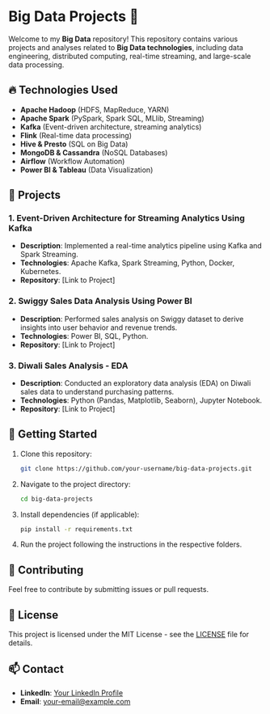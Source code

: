 # Big Data Projects 🚀

Welcome to my **Big Data** repository! This repository contains various projects and analyses related to **Big Data technologies**, including data engineering, distributed computing, real-time streaming, and large-scale data processing.

## 🔥 Technologies Used
- **Apache Hadoop** (HDFS, MapReduce, YARN)
- **Apache Spark** (PySpark, Spark SQL, MLlib, Streaming)
- **Kafka** (Event-driven architecture, streaming analytics)
- **Flink** (Real-time data processing)
- **Hive & Presto** (SQL on Big Data)
- **MongoDB & Cassandra** (NoSQL Databases)
- **Airflow** (Workflow Automation)
- **Power BI & Tableau** (Data Visualization)

## 📂 Projects
### 1. Event-Driven Architecture for Streaming Analytics Using Kafka
- **Description**: Implemented a real-time analytics pipeline using Kafka and Spark Streaming.
- **Technologies**: Apache Kafka, Spark Streaming, Python, Docker, Kubernetes.
- **Repository**: [Link to Project]

### 2. Swiggy Sales Data Analysis Using Power BI
- **Description**: Performed sales analysis on Swiggy dataset to derive insights into user behavior and revenue trends.
- **Technologies**: Power BI, SQL, Python.
- **Repository**: [Link to Project]

### 3. Diwali Sales Analysis - EDA
- **Description**: Conducted an exploratory data analysis (EDA) on Diwali sales data to understand purchasing patterns.
- **Technologies**: Python (Pandas, Matplotlib, Seaborn), Jupyter Notebook.
- **Repository**: [Link to Project]

## 🚀 Getting Started
1. Clone this repository:
   ```sh
   git clone https://github.com/your-username/big-data-projects.git
   ```
2. Navigate to the project directory:
   ```sh
   cd big-data-projects
   ```
3. Install dependencies (if applicable):
   ```sh
   pip install -r requirements.txt
   ```
4. Run the project following the instructions in the respective folders.

## 🤝 Contributing
Feel free to contribute by submitting issues or pull requests.

## 📄 License
This project is licensed under the MIT License - see the [LICENSE](LICENSE) file for details.

## 📫 Contact
- **LinkedIn**: [Your LinkedIn Profile](https://linkedin.com/in/your-profile)
- **Email**: your-email@example.com
